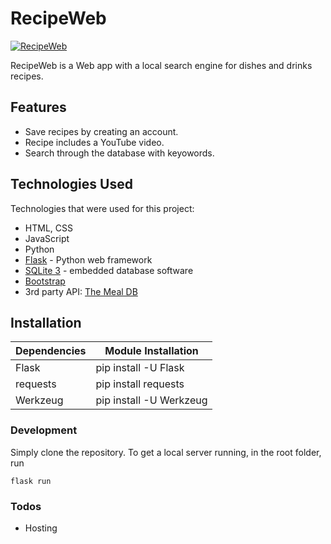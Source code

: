 # RecipeWeb
[![RecipeWeb](http://i3.ytimg.com/vi/QvWkhxnx-KQ/maxresdefault.jpg)](https://youtu.be/QvWkhxnx-KQ "RecipeWeb CS50 Final Project")

RecipeWeb is a Web app with a local search engine for dishes and drinks recipes.

## Features
  - Save recipes by creating an account.
  - Recipe includes a YouTube video.
  - Search through the database with keyowords.

## Technologies Used
Technologies that were used for this project:

* HTML, CSS
* JavaScript
* Python 
* [Flask](https://flask.palletsprojects.com/en/1.1.x/) - Python web framework
* [SQLite 3](https://www.sqlite.org/index.html) - embedded database software 
* [Bootstrap](https://getbootstrap.com/)
* 3rd party API: [The Meal DB](https://themealdb.com) 

## Installation
| Dependencies | Module Installation |
| ------ | ------ |
| Flask | pip install -U Flask |
| requests | pip install requests |
| Werkzeug | pip install -U Werkzeug |

### Development
Simply clone the repository.
To get a local server running, in the root folder, run
```
flask run
```

### Todos
 - Hosting

